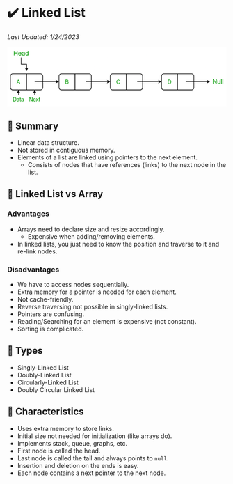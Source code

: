 # :heavy_check_mark: Linked List
*Last Updated: 1/24/2023*

![Image of a linked list](../../images/data-structures/linear/linked-list/linked-list.png)

## :round_pushpin: Summary
- Linear data structure.
- Not stored in contiguous memory.
- Elements of a list are linked using pointers to the next element.
  - Consists of nodes that have references (links) to the next node in the list.

## :round_pushpin: Linked List vs Array
### Advantages
- Arrays need to declare size and resize accordingly.
  - Expensive when adding/removing elements.
- In linked lists, you just need to know the position and traverse to it and re-link nodes.

### Disadvantages
- We have to access nodes sequentially.
- Extra memory for a pointer is needed for each element.
- Not cache-friendly.
- Reverse traversing not possible in singly-linked lists.
- Pointers are confusing.
- Reading/Searching for an element is expensive (not constant).
- Sorting is complicated.

## :round_pushpin: Types
- Singly-Linked List
- Doubly-Linked List
- Circularly-Linked List
- Doubly Circular Linked List

## :round_pushpin: Characteristics
- Uses extra memory to store links.
- Initial size not needed for initialization (like arrays do).
- Implements stack, queue, graphs, etc.
- First node is called the head.
- Last node is called the tail and always points to `null`.
- Insertion and deletion on the ends is easy.
- Each node contains a next pointer to the next node.
